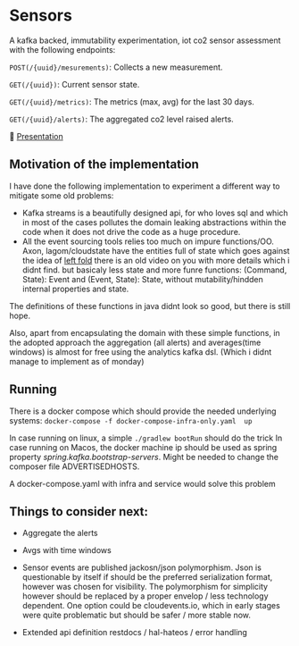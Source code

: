 # Sensors
A kafka backed, immutability experimentation, iot co2 sensor assessment with the following endpoints:

```POST(/{uuid}/mesurements)```: Collects a new measurement.

```GET(/{uuid})```: Current sensor state.

```GET(/{uuid}/metrics)```: The metrics (max, avg) for the last 30 days.

```GET(/{uuid}/alerts)```: The aggregated co2 level raised alerts. 

:gift: [Presentation](https://gustavomonarin.github.io/sensors/presentation/Presentation.html)

## Motivation of the implementation
I have done the following implementation to experiment a different way to mitigate some old problems:
* Kafka streams is a beautifully designed api, for who loves sql and which in most of the cases pollutes the domain
 leaking abstractions within the code when it does not drive the code as a huge procedure.
* All the event sourcing tools relies too much on impure functions/OO. Axon, lagom/cloudstate have the entities full of state which goes against the idea of [left fold](http://www.codebetter.com/gregyoung/2013/02/13/projections-1-the-theory/)  there is an old video on you with more details which i didnt find. but basicaly less state and more funre functions: (Command, State): Event and (Event, State): State, without mutability/hindden internal properties and state.


The definitions of these functions in java didnt look so good, but there is still hope. 

Also, apart from encapsulating the domain with these simple functions, in the adopted approach the aggregation (all alerts) and averages(time windows) is almost for free using the analytics kafka dsl. (Which i didnt manage to implement as of monday)


## Running

There is a docker compose which should provide the needed underlying systems:
```docker-compose -f docker-compose-infra-only.yaml  up```


In case running on linux, a simple `./gradlew bootRun` should do the trick
In case running on Macos, the docker machine ip should be used as spring  property *spring.kafka.bootstrap-servers*. 
Might be needed to change the composer file ADVERTISEDHOSTS.

A docker-compose.yaml with infra and service would solve this problem 

## Things to consider next:

- Aggregate the alerts
- Avgs with time windows
- Sensor events are published jackosn/json polymorphism. Json is questionable by itself if should be the preferred serialization format, however was chosen for visibility. The polymorphism for simplicity however should be replaced by a proper envelop / less technology dependent. One option could be cloudevents.io, which in early stages were quite problematic but should be safer / more stable now.


- Extended api definition restdocs / hal-hateos / error handling